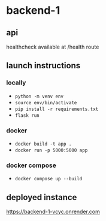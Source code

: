 # backend-1


## api
healthcheck available at /health route

## launch instructions

### locally
- `python -m venv env`
- `source env/bin/activate`
- `pip install -r requirements.txt`
- `flask run`

### docker
- `docker build -t app .`
- `docker run -p 5000:5000 app`

### docker compose
- `docker compose up --build`

## deployed instance
https://backend-1-vcyc.onrender.com
